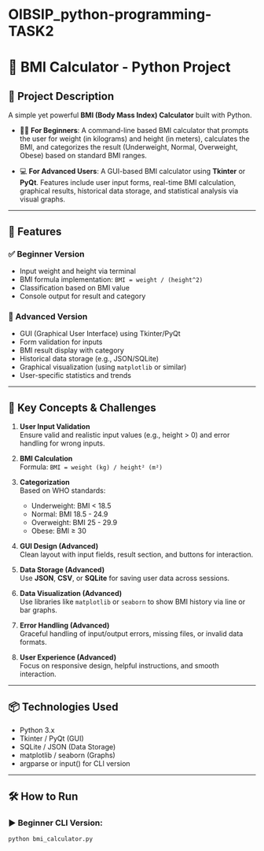 # OIBSIP_python-programming-TASK2
# 🧮 BMI Calculator - Python Project

## 📝 Project Description

A simple yet powerful **BMI (Body Mass Index) Calculator** built with Python.

- 🧑‍💻 **For Beginners**: A command-line based BMI calculator that prompts the user for weight (in kilograms) and height (in meters), calculates the BMI, and categorizes the result (Underweight, Normal, Overweight, Obese) based on standard BMI ranges.

- 💻 **For Advanced Users**: A GUI-based BMI calculator using **Tkinter** or **PyQt**. Features include user input forms, real-time BMI calculation, graphical results, historical data storage, and statistical analysis via visual graphs.

---

## 🚀 Features

### ✅ Beginner Version
- Input weight and height via terminal
- BMI formula implementation: `BMI = weight / (height^2)`
- Classification based on BMI value
- Console output for result and category

### 🌟 Advanced Version
- GUI (Graphical User Interface) using Tkinter/PyQt
- Form validation for inputs
- BMI result display with category
- Historical data storage (e.g., JSON/SQLite)
- Graphical visualization (using `matplotlib` or similar)
- User-specific statistics and trends

---

## 🔑 Key Concepts & Challenges

1. **User Input Validation**  
   Ensure valid and realistic input values (e.g., height > 0) and error handling for wrong inputs.

2. **BMI Calculation**  
   Formula: `BMI = weight (kg) / height² (m²)`

3. **Categorization**  
   Based on WHO standards:
   - Underweight: BMI < 18.5
   - Normal: BMI 18.5 - 24.9
   - Overweight: BMI 25 - 29.9
   - Obese: BMI ≥ 30

4. **GUI Design (Advanced)**  
   Clean layout with input fields, result section, and buttons for interaction.

5. **Data Storage (Advanced)**  
   Use **JSON**, **CSV**, or **SQLite** for saving user data across sessions.

6. **Data Visualization (Advanced)**  
   Use libraries like `matplotlib` or `seaborn` to show BMI history via line or bar graphs.

7. **Error Handling (Advanced)**  
   Graceful handling of input/output errors, missing files, or invalid data formats.

8. **User Experience (Advanced)**  
   Focus on responsive design, helpful instructions, and smooth interaction.

---

## 📦 Technologies Used

- Python 3.x
- Tkinter / PyQt (GUI)
- SQLite / JSON (Data Storage)
- matplotlib / seaborn (Graphs)
- argparse or input() for CLI version

---

## 🛠 How to Run

### ▶ Beginner CLI Version:
```bash
python bmi_calculator.py
